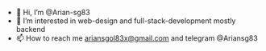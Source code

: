 - 👋 Hi, I’m @Arian-sg83
- 👀 I’m interested in web-design and full-stack-development mostly backend
- 📫 How to reach me ariansgol83x@gmail.com and telegram @Ariansg83

<!---
Arian-sg83/Arian-sg83 is a ✨ special ✨ repository because its `README.md` (this file) appears on your GitHub profile.
You can click the Preview link to take a look at your changes.
--->
